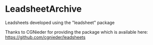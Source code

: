 # LeadsheetArchive
Leadsheets developed using the "leadsheet" package

Thanks to CGNieder for providing the package which is available here: https://github.com/cgnieder/leadsheets
